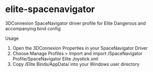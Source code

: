 elite-spacenavigator
====================

3DConnexion SpaceNavigator driver profile for Elite Dangerous and accompanying bind config

Usage
 1. Open the 3DConnexion Properties in your SpaceNavigator Driver
 2. Choose Manage Profiles > Import and import /SpaceNavigator Profile/SpaceNavigator Elite Joystick.xml
 3. Copy /Elite Binds/AppData/ into your Windows user directory
 
